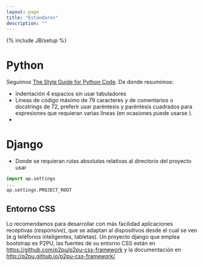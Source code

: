 ```yaml
---
layout: page
title: "Estándares"
description: ""
---
```

{% include JB/setup %}


# Python #

Seguimos 
[The Style Guide for Python Code](http://www.python.org/dev/peps/pep-0008/).
De donde resumimos:

* Indentación 4 espacios sin usar tabuladores
* Líneas de código máximo de 79 caracteres y de comentarios o docstrings de 72,
  preferir usar paréntesis y paréntesis cuadrados para expresiones que 
  requieran varias líneas (en ocasiones puede usarse \).
* 


# Django #


* Donde se requieran rutas absolutas relativas al directorio del proyecto
  usar

```python
import ap.settings 
...
ap.settings.PROJECT_ROOT
```

## Entorno CSS ##

Lo recomendamos para desarrollar con más facilidad aplicaciones receptivas 
(*responsive*), que se adaptan al dispositivos desde el cual se ven (e.g
teléfonos inteligentes, tabletas).  Un proyecto django que emplea bootstrap 
es P2PU, las fuentes de su entorno CSS están en 
https://github.com/p2pu/p2pu-css-framework y la documentación 
en http://p2pu.github.io/p2pu-css-framework/ 

